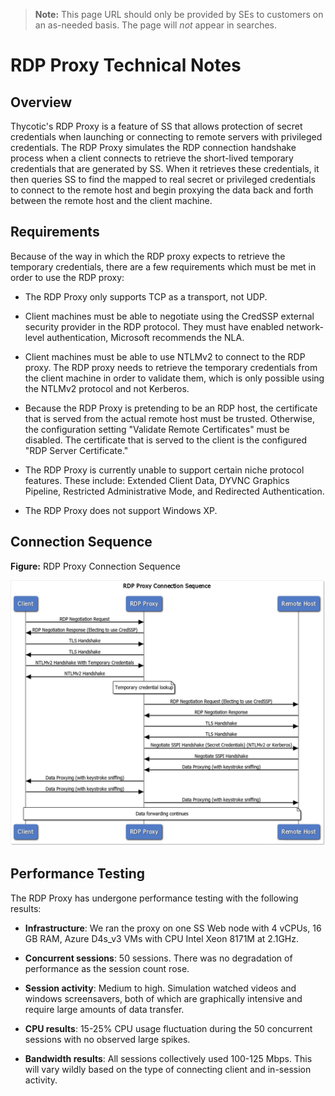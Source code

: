 [title]: # (RDP Proxy Technical Notes)
[tags]: # (RDP Proxy,Networking)
[priority]: # (1000)
[display]: # (search,content,print)

>**Note:** This page URL should only be provided by SEs to customers on an as-needed basis. The page will *not* appear in searches.

# RDP Proxy Technical Notes

## Overview

Thycotic's RDP Proxy is a feature of SS that allows protection of secret credentials when launching or connecting to remote servers with privileged credentials. The RDP Proxy simulates the RDP connection handshake process when a client connects to retrieve the short-lived temporary credentials that are generated by SS. When it retrieves these credentials, it then queries SS to find the mapped to real secret or privileged credentials to connect to the remote host and begin proxying the data back and forth between the remote host and the client machine.

## Requirements

Because of the way in which the RDP proxy expects to retrieve the temporary credentials, there are a few requirements which must be met in order to use the RDP proxy:

- The RDP Proxy only supports TCP as a transport, not UDP.

- Client machines must be able to negotiate using the CredSSP external security provider in the RDP protocol. They must have enabled network-level authentication, Microsoft recommends the NLA.

- Client machines must be able to use NTLMv2 to connect to the RDP proxy. The RDP proxy needs to retrieve the temporary credentials from the client machine in order to validate them, which is only possible using the NTLMv2 protocol and not Kerberos.

- Because the RDP Proxy is pretending to be an RDP host, the certificate that is served from the actual remote host must be trusted. Otherwise, the configuration setting "Validate Remote Certificates" must be disabled. The certificate that is served to the client is the configured "RDP Server Certificate."

- The RDP Proxy is currently unable to support certain niche protocol features. These include: Extended Client Data, DYVNC Graphics Pipeline, Restricted Administrative Mode, and Redirected Authentication.

- The RDP Proxy does not support Windows XP.

## Connection Sequence

**Figure:** RDP Proxy Connection Sequence

![image-20200326113129450](images/image-20200326113129450.png)

## Performance Testing

The RDP Proxy has undergone performance testing with the following results:

- **Infrastructure**: We ran the proxy on one SS Web node with 4 vCPUs, 16 GB RAM, Azure D4s_v3 VMs with CPU Intel Xeon 8171M at 2.1GHz. 

- **Concurrent sessions**: 50 sessions. There was no degradation of performance as the session count rose.

- **Session activity**: Medium to high. Simulation watched videos and windows screensavers, both of which are graphically intensive and require large amounts of data transfer.

- **CPU results**: 15-25% CPU usage fluctuation during the 50 concurrent sessions with no observed large spikes.

- **Bandwidth results**: All sessions collectively used 100-125 Mbps. This will vary wildly based on the type of connecting client and in-session activity.

